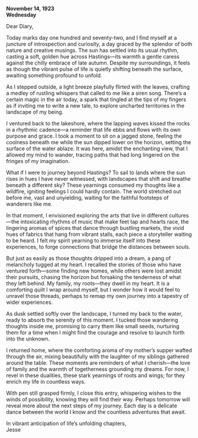 
**November 14, 1923**  
**Wednesday**  

Dear Diary,

Today marks day one hundred and seventy-two, and I find myself at a juncture of introspection and curiosity, a day graced by the splendor of both nature and creative musings. The sun has settled into its usual rhythm, casting a soft, golden hue across Hastings—its warmth a gentle caress against the chilly embrace of late autumn. Despite my surroundings, it feels as though the vibrant pulse of life is quietly shifting beneath the surface, awaiting something profound to unfold.

As I stepped outside, a light breeze playfully flirted with the leaves, crafting a medley of rustling whispers that called to me like a siren song. There’s a certain magic in the air today, a spark that tingled at the tips of my fingers as if inviting me to write a new tale, to explore uncharted territories in the landscape of my being.

I ventured back to the lakeshore, where the lapping waves kissed the rocks in a rhythmic cadence—a reminder that life ebbs and flows with its own purpose and grace. I took a moment to sit on a jagged stone, feeling the coolness beneath me while the sun dipped lower on the horizon, setting the surface of the water ablaze. It was here, amidst the enchanting view, that I allowed my mind to wander, tracing paths that had long lingered on the fringes of my imagination.

What if I were to journey beyond Hastings? To sail to lands where the sun rises in hues I have never witnessed, with landscapes that shift and breathe beneath a different sky? These yearnings consumed my thoughts like a wildfire, igniting feelings I could hardly contain. The world stretched out before me, vast and unyielding, waiting for the faithful footsteps of wanderers like me.

In that moment, I envisioned exploring the arts that live in different cultures—the intoxicating rhythms of music that make feet tap and hearts race, the lingering aromas of spices that dance through bustling markets, the vivid hues of fabrics that hang from vibrant stalls, each piece a storyteller waiting to be heard. I felt my spirit yearning to immerse itself into these experiences, to forge connections that bridge the distances between souls.

But just as easily as those thoughts dripped into a dream, a pang of melancholy tugged at my heart. I recalled the stories of those who have ventured forth—some finding new homes, while others were lost amidst their pursuits, chasing the horizon but forsaking the tenderness of what they left behind. My family, my roots—they dwell in my heart. It is a comforting quilt I wrap around myself, but I wonder how it would feel to unravel those threads, perhaps to remap my own journey into a tapestry of wider experiences.

As dusk settled softly over the landscape, I turned my back to the water, ready to absorb the serenity of this moment. I tucked those wandering thoughts inside me, promising to carry them like small seeds, nurturing them for a time when I might find the courage and resolve to launch forth into the unknown. 

I returned home, where the comforting aroma of my mother’s supper wafted through the air, mixing beautifully with the laughter of my siblings gathered around the table. These moments are reminders of what I cherish—the love of family and the warmth of togetherness grounding my dreams. For now, I revel in these dualities, these stark yearnings of roots and wings; for they enrich my life in countless ways.

With pen still grasped firmly, I close this entry, whispering wishes to the winds of possibility, knowing they will find their way. Perhaps tomorrow will reveal more about the next steps of my journey. Each day is a delicate dance between the world I know and the countless adventures that await. 

In vibrant anticipation of life’s unfolding chapters,  
Jesse
